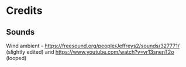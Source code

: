 # Credits

## Sounds

Wind ambient - https://freesound.org/people/Jeffreys2/sounds/327771/ (slightly edited) and https://www.youtube.com/watch?v=vr13snenT2o (looped)